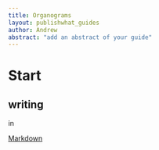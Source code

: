```yaml
---
title: Organograms
layout: publishwhat_guides
author: Andrew
abstract: "add an abstract of your guide"
---
```


# Start
## writing 

in 

[Markdown](http://en.wikipedia.org/wiki/Markdown)
